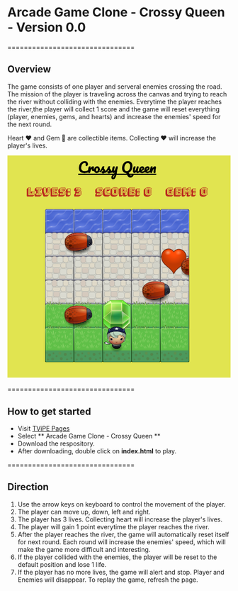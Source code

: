 # Arcade Game Clone - Crossy Queen - Version 0.0
===============================

## Overview
The game consists of one player and serveral enemies crossing the road. The mission of the player is traveling across the canvas and trying to reach the river without colliding with the enemies. Everytime the player reaches the river,the player will collect 1 score and the game will reset everything (player, enemies, gems, and hearts) and increase the enemies' speed for the next round.  

Heart :heart: and Gem :gem: are collectible items. Collecting :heart: will increase the player's lives.

![Alt text](https://github.com/TViPE/FEND-Arcade-Game/blob/master/images/screenshot_00.png)

===============================

## How to get started
- Visit [TViPE Pages](http://https://github.com/TViPE)
- Select ** Arcade Game Clone - Crossy Queen **
- Download the respository.
- After downloading, double click on **index.html** to play.


===============================

## Direction
1. Use the arrow keys on keyboard to control the movement of the player.
2. The player can move up, down, left and right.
3. The player has 3 lives. Collecting heart will increase the player's lives.
4. The player will gain 1 point everytime the player reaches the river.
5. After the player reaches the river, the game will automatically reset itself for next round. Each round will increase the enemies' speed, which will make the game more difficult and interesting.
6. If the player collided with the enemies, the player will be reset to the default position and lose 1 life. 
7. If the player has no more lives, the game will alert and stop. Player and Enemies will disappear. To replay the game, refresh the page.


